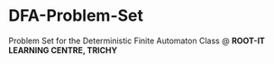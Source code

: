 # DFA-Problem-Set
Problem Set for the Deterministic Finite Automaton Class @ **ROOT-IT LEARNING CENTRE, TRICHY**
